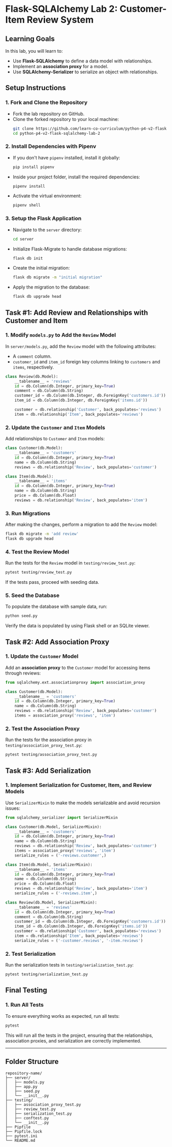 
# Flask-SQLAlchemy Lab 2: Customer-Item Review System

## Learning Goals
In this lab, you will learn to:
- Use **Flask-SQLAlchemy** to define a data model with relationships.
- Implement an **association proxy** for a model.
- Use **SQLAlchemy-Serializer** to serialize an object with relationships.

## Setup Instructions

### 1. **Fork and Clone the Repository**
- Fork the lab repository on GitHub.
- Clone the forked repository to your local machine:
  ```bash
  git clone https://github.com/learn-co-curriculum/python-p4-v2-flask-sqlalchemy-lab-2
  cd python-p4-v2-flask-sqlalchemy-lab-2
  ```

### 2. **Install Dependencies with Pipenv**
- If you don't have `pipenv` installed, install it globally:
  ```bash
  pip install pipenv
  ```

- Inside your project folder, install the required dependencies:
  ```bash
  pipenv install
  ```

- Activate the virtual environment:
  ```bash
  pipenv shell
  ```

### 3. **Setup the Flask Application**

- Navigate to the `server` directory:
  ```bash
  cd server
  ```

- Initialize Flask-Migrate to handle database migrations:
  ```bash
  flask db init
  ```

- Create the initial migration:
  ```bash
  flask db migrate -m "initial migration"
  ```

- Apply the migration to the database:
  ```bash
  flask db upgrade head
  ```

## Task #1: Add Review and Relationships with Customer and Item

### 1. **Modify `models.py` to Add the `Review` Model**

In `server/models.py`, add the `Review` model with the following attributes:
- A `comment` column.
- `customer_id` and `item_id` foreign key columns linking to `customers` and `items`, respectively.

```python
class Review(db.Model):
    __tablename__ = 'reviews'
    id = db.Column(db.Integer, primary_key=True)
    comment = db.Column(db.String)
    customer_id = db.Column(db.Integer, db.ForeignKey('customers.id'))
    item_id = db.Column(db.Integer, db.ForeignKey('items.id'))

    customer = db.relationship('Customer', back_populates='reviews')
    item = db.relationship('Item', back_populates='reviews')
```

### 2. **Update the `Customer` and `Item` Models**

Add relationships to `Customer` and `Item` models:
```python
class Customer(db.Model):
    __tablename__ = 'customers'
    id = db.Column(db.Integer, primary_key=True)
    name = db.Column(db.String)
    reviews = db.relationship('Review', back_populates='customer')

class Item(db.Model):
    __tablename__ = 'items'
    id = db.Column(db.Integer, primary_key=True)
    name = db.Column(db.String)
    price = db.Column(db.Float)
    reviews = db.relationship('Review', back_populates='item')
```

### 3. **Run Migrations**

After making the changes, perform a migration to add the `Review` model:
```bash
flask db migrate -m 'add review'
flask db upgrade head
```

### 4. **Test the Review Model**

Run the tests for the `Review` model in `testing/review_test.py`:
```bash
pytest testing/review_test.py
```

If the tests pass, proceed with seeding data.

### 5. **Seed the Database**

To populate the database with sample data, run:
```bash
python seed.py
```

Verify the data is populated by using Flask shell or an SQLite viewer.

## Task #2: Add Association Proxy

### 1. **Update the `Customer` Model**

Add an **association proxy** to the `Customer` model for accessing items through reviews:
```python
from sqlalchemy.ext.associationproxy import association_proxy

class Customer(db.Model):
    __tablename__ = 'customers'
    id = db.Column(db.Integer, primary_key=True)
    name = db.Column(db.String)
    reviews = db.relationship('Review', back_populates='customer')
    items = association_proxy('reviews', 'item')
```

### 2. **Test the Association Proxy**

Run the tests for the association proxy in `testing/association_proxy_test.py`:
```bash
pytest testing/association_proxy_test.py
```

## Task #3: Add Serialization

### 1. **Implement Serialization for Customer, Item, and Review Models**

Use `SerializerMixin` to make the models serializable and avoid recursion issues:
```python
from sqlalchemy_serializer import SerializerMixin

class Customer(db.Model, SerializerMixin):
    __tablename__ = 'customers'
    id = db.Column(db.Integer, primary_key=True)
    name = db.Column(db.String)
    reviews = db.relationship('Review', back_populates='customer')
    items = association_proxy('reviews', 'item')
    serialize_rules = ('-reviews.customer',)

class Item(db.Model, SerializerMixin):
    __tablename__ = 'items'
    id = db.Column(db.Integer, primary_key=True)
    name = db.Column(db.String)
    price = db.Column(db.Float)
    reviews = db.relationship('Review', back_populates='item')
    serialize_rules = ('-reviews.item',)

class Review(db.Model, SerializerMixin):
    __tablename__ = 'reviews'
    id = db.Column(db.Integer, primary_key=True)
    comment = db.Column(db.String)
    customer_id = db.Column(db.Integer, db.ForeignKey('customers.id'))
    item_id = db.Column(db.Integer, db.ForeignKey('items.id'))
    customer = db.relationship('Customer', back_populates='reviews')
    item = db.relationship('Item', back_populates='reviews')
    serialize_rules = ('-customer.reviews', '-item.reviews')
```

### 2. **Test Serialization**

Run the serialization tests in `testing/serialization_test.py`:
```bash
pytest testing/serialization_test.py
```

## Final Testing

### 1. **Run All Tests**

To ensure everything works as expected, run all tests:
```bash
pytest
```

This will run all the tests in the project, ensuring that the relationships, association proxies, and serialization are correctly implemented.

---

## Folder Structure

```
repository-name/
├── server/
│   ├── models.py
│   ├── app.py
│   ├── seed.py
│   └── __init__.py
├── testing/
│   ├── association_proxy_test.py
│   ├── review_test.py
│   ├── serialization_test.py
│   ├── conftest.py
│   └── __init__.py
├── Pipfile
├── Pipfile.lock
├── pytest.ini
└── README.md
```
